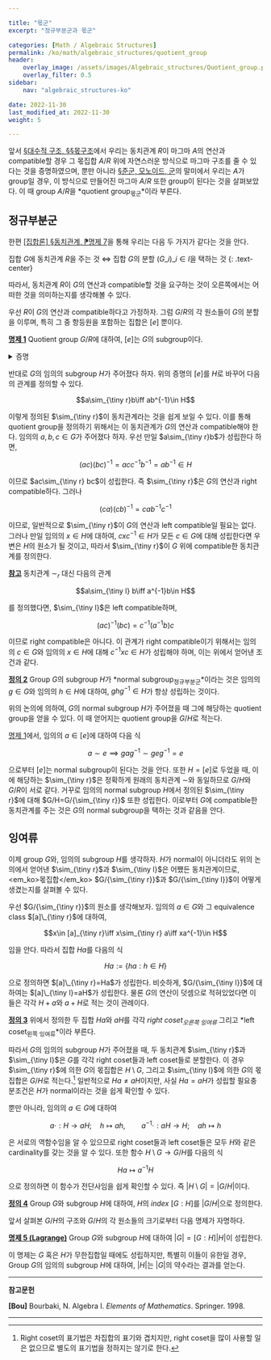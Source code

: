 ```yaml
---

title: "몫군"
excerpt: "정규부분군과 몫군"

categories: [Math / Algebraic Structures]
permalink: /ko/math/algebraic_structures/quotient_group
header:
    overlay_image: /assets/images/Algebraic_structures/Quotient_group.png
    overlay_filter: 0.5
sidebar: 
    nav: "algebraic_structures-ko"

date: 2022-11-30
last_modified_at: 2022-11-30
weight: 5

---
```


앞서 [§대수적 구조, §§몫구조](/ko/math/groups/algebraic_structure#%EB%AA%AB%EA%B5%AC%EC%A1%B0)에서 우리는 동치관계 $R$이 마그마 $A$의 연산과 compatible할 경우 그 몫집합 $A/R$ 위에 자연스러운 방식으로 마그마 구조를 줄 수 있다는 것을 증명하였으며, 뿐만 아니라 [§준군, 모노이드, 군](/ko/math/groups/group)의 말미에서 우리는 $A$가 group일 경우, 이 방식으로 만들어진 마그마 $A/R$ 또한 group이 된다는 것을 살펴보았다. 이 때 group $A/R$을 *quotient group<sub>몫군</sub>*이라 부른다.

## 정규부분군

한편 [\[집합론\] §동치관계, ⁋명제 7](/ko/math/set_theory/equivalence_relations#pp7)을 통해 우리는 다음 두 가지가 같다는 것을 안다.

집합 $G$에 동치관계 $R$을 주는 것 $\iff$ 집합 $G$의 분할 $(G\_i)\_{i\in I}$을 택하는 것
{: .text-center}

따라서, 동치관계 $R$이 $G$의 연산과 compatible할 것을 요구하는 것이 오른쪽에서는 어떠한 것을 의미하는지를 생각해볼 수 있다. 

우선 $R$이 $G$의 연산과 compatible하다고 가정하자. 그럼 $G/R$의 각 원소들이 $G$의 분할을 이루며, 특히 그 중 항등원을 포함하는 집합은 $[e]$ 뿐이다.

<div class="proposition" markdown="1">

<ins id="pp1">**명제 1**</ins> Quotient group $G/R$에 대하여, $[e]$는 $G$의 subgroup이다.

</div>
<details class="proof" markdown="1">
<summary>증명</summary>

$a,b\in [e]$라 하자. 즉 $a\sim e\sim b$이다. 이제 $R$은 $G$의 연산과 compatible하므로, $a\sim b$의 양 변의 오른쪽에 $b^{-1}$을 곱하여 $ab^{-1}\sim e$를 얻는다. 즉 $ab^{-1}\in[e]$이므로 [§준군, 모노이드, 군, ⁋명제 12](/ko/math/groups/group#pp12)에 의하여 $[e]$는 subgroup인 것을 안다.

</details>

반대로 $G$의 임의의 subgroup $H$가 주어졌다 하자. 위의 증명의 $[e]$를 $H$로 바꾸어 다음의 관계를 정의할 수 있다.

$$a\sim_{\tiny r}b\iff ab^{-1}\in H$$

이렇게 정의된 $\sim_{\tiny r}$이 동치관계라는 것을 쉽게 보일 수 있다. 이를 통해 quotient group을 정의하기 위해서는 이 동치관계가 $G$의 연산과 compatible해야 한다. 임의의 $a,b,c\in G$가 주어졌다 하자. 우선 만일 $a\sim_{\tiny r}b$가 성립한다 하면, 

$$(ac)(bc)^{-1}=acc^{-1}b^{-1}=ab^{-1}\in H$$

이므로 $ac\sim_{\tiny r} bc$이 성립한다. 즉 $\sim_{\tiny r}$은 $G$의 연산과 right compatible하다. 그러나

$$(ca)(cb)^{-1}=cab^{-1}c^{-1}$$

이므로, 일반적으로 $\sim_{\tiny r}$이 $G$의 연산과 left compatible일 필요는 없다. 그러나 만일 임의의 $x\in H$에 대하여, $cxc^{-1}\in H$가 모든 $c\in G$에 대해 성립한다면 우변은 $H$의 원소가 될 것이고, 따라서 $\sim_{\tiny r}$이 $G$ 위에 compatible한 동치관계를 정의한다.

<div class="remark" markdown="1">

<ins id="rmk1">**참고**</ins> 동치관계 $\sim_r$ 대신 다음의 관계

$$a\sim_{\tiny l} b\iff a^{-1}b\in H$$

를 정의했다면, $\sim_{\tiny l}$은 left compatible하며, 

$$(ac)^{-1}(bc)=c^{-1}(a^{-1}b)c$$

이므로 right compatible은 아니다. 이 관계가 right compatible이기 위해서는 임의의 $c\in G$와 임의의 $x\in H$에 대해 $c^{-1}xc\in H$가 성립해야 하며, 이는 위에서 얻어낸 조건과 같다.

</div>

<div class="definition" markdown="1">

<ins id="df2">**정의 2**</ins> Group $G$의 subgroup $H$가 *normal subgroup<sub>정규부분군</sub>*이라는 것은 임의의 $g\in G$와 임의의 $h\in H$에 대하여, $ghg^{-1}\in H$가 항상 성립하는 것이다.

</div>

위의 논의에 의하여, $G$의 normal subgroup $H$가 주어졌을 때 그에 해당하는 quotient group을 얻을 수 있다. 이 때 얻어지는 quotient group을 $G/H$로 적는다.

[명제 1](#pp1)에서, 임의의 $a\in [e]$에 대하여 다음 식

$$a\sim e\implies gag^{-1}\sim geg^{-1}=e$$

으로부터 $[e]$는 normal subgroup이 된다는 것을 안다. 또한 $H=[e]$로 두었을 때, 이에 해당하는 $\sim_{\tiny r}$은 정확하게 원래의 동치관계 $\sim$와 동일하므로 $G/H$와 $G/R$이 서로 같다. 거꾸로 임의의 normal subgroup $H$에서 정의된 $\sim_{\tiny r}$에 대해 $G/H=G/{\sim_{\tiny r}}$ 또한 성립한다. 이로부터 $G$에 compatible한 동치관계를 주는 것은 $G$의 normal subgroup을 택하는 것과 같음을 안다. 

## 잉여류

이제 group $G$와, 임의의 subgroup $H$를 생각하자. $H$가 normal이 아니더라도 위의 논의에서 얻어낸 $\sim_{\tiny r}$과 $\sim_{\tiny l}$은 어쨌든 동치관계이므로, <em_ko>몫집합</em_ko> $G/{\sim_{\tiny r}}$과 $G/{\sim_{\tiny l}}$이 어떻게 생겼는지를 살펴볼 수 있다. 

우선 $G/{\sim_{\tiny r}}$의 원소를 생각해보자. 임의의 $a\in G$와 그 equivalence class $[a]\_{\tiny r}$에 대하여,

$$x\in [a]_{\tiny r}\iff x\sim_{\tiny r} a\iff xa^{-1}\in H$$

임을 안다. 따라서 집합 $Ha$를 다음의 식

$$Ha:=\{ha: h\in H\}$$

으로 정의하면 $[a]\_{\tiny r}=Ha$가 성립한다. 비슷하게, $G/{\sim_{\tiny l}}$에 대하여는 $[a]\_{\tiny l}=aH$가 성립한다. 물론 $G$의 연산이 덧셈으로 적혀있었다면 이들은 각각 $H+a$와 $a+H$로 적는 것이 관례이다.

<div class="definition" markdown="1">

<ins id="df3">**정의 3**</ins> 위에서 정의한 두 집합 $Ha$와 $aH$를 각각 *right coset<sub>오른쪽 잉여류</sub>* 그리고 *left coset<sub>왼쪽 잉여류</sub>*이라 부른다.

</div>

따라서 $G$의 임의의 subgroup $H$가 주어졌을 때, 두 동치관계 $\sim_{\tiny r}$과 $\sim_{\tiny l}$은 $G$를 각각 right coset들과 left coset들로 분할한다. 이 경우 $\sim_{\tiny r}$에 의한 $G$의 몫집합은 $H\setminus G$, 그리고 $\sim_{\tiny l}$에 의한 $G$의 몫집합은 $G/H$로 적는다.[^1] 일반적으로 $Ha\neq aH$이지만, 사실 $Ha=aH$가 성립할 필요충분조건은 $H$가 normal이라는 것을 쉽게 확인할 수 있다.

뿐만 아니라, 임의의 $a\in G$에 대하여

$${a\cdot}: H\rightarrow aH;\quad h\mapsto ah,\qquad {a^{-1}\cdot}: aH\rightarrow H;\quad ah\mapsto h$$

은 서로의 역함수임을 알 수 있으므로 right coset들과 left coset들은 모두 $H$와 같은 cardinality를 갖는 것을 알 수 있다. 또한 함수 $H\setminus G\rightarrow G/H$를 다음의 식

$$Ha\mapsto a^{-1}H$$

으로 정의하면 이 함수가 전단사임을 쉽게 확인할 수 있다. 즉 $\lvert H\setminus G\rvert=\lvert G/H\rvert$이다.

<div class="definition" markdown="1">

<ins id="df4">**정의 4**</ins> Group $G$와 subgroup $H$에 대하여, $H$의 *index* $[G:H]$를 $\lvert G/H\rvert$으로 정의한다.

</div>

앞서 살펴본 $G/H$의 구조와 $G/H$의 각 원소들의 크기로부터 다음 명제가 자명하다.

<div class="proposition" markdown="1">

<ins id="pp5">**명제 5 (Lagrange)**</ins> Group $G$와 subgroup $H$에 대하여 $\lvert G\rvert=[G:H]\lvert H\rvert$이 성립한다.

</div>

이 명제는 $G$ 혹은 $H$가 무한집합일 때에도 성립하지만, 특별히 이들이 유한일 경우, <phrase>Group $G$의 임의의 subgroup $H$에 대하여, $\lvert H\rvert$는 $\lvert G\rvert$의 약수</phrase>라는 결과를 얻는다.

---

**참고문헌**

**[Bou]** Bourbaki, N. Algebra I. *Elements of Mathematics*. Springer. 1998.  

---

[^1]: Right coset의 표기법은 차집합의 표기와 겹치지만, right coset을 많이 사용할 일은 없으므로 별도의 표기법을 정하지는 않기로 한다. 
